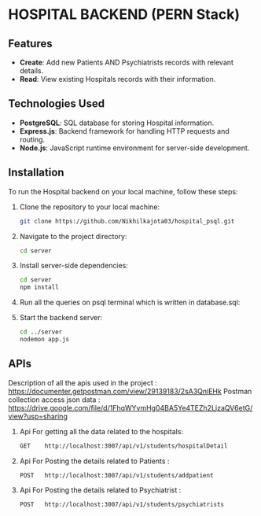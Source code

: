 # HOSPITAL BACKEND (PERN Stack)


## Features

- **Create**: Add new Patients AND Psychiatrists  records with relevant details.
- **Read**: View existing Hospitals records with their information.

## Technologies Used

- **PostgreSQL**: SQL database for storing Hospital information.
- **Express.js**: Backend framework for handling HTTP requests and routing.
- **Node.js**: JavaScript runtime environment for server-side development.

## Installation

To run the Hospital backend on your local machine, follow these steps:

1. Clone the repository to your local machine:

   ```bash
   git clone https://github.com/Nikhilkajota03/hospital_psql.git  
   ```

2. Navigate to the project directory:

   ```bash
   cd server
   ```

3. Install server-side dependencies:

   ```bash
   cd server
   npm install
   ```

4. Run all the queries on psql terminal which is  written in database.sql:
    

5. Start the backend server:

   ```bash
   cd ../server
   nodemon app.js
   ```


## APIs

Description of all the apis used in the project : https://documenter.getpostman.com/view/29139183/2sA3QniEHk
Postman collection access json data  : https://drive.google.com/file/d/1FhqWYvmHg04BA5Ye4TEZh2LjzaQV6etG/view?usp=sharing

1. Api For getting all the data related to the hospitals:

   ```bash
   GET    http://localhost:3007/api/v1/students/hospitalDetail  
   ```

2. Api For Posting the details related to Patients :

   ```bash
   POST   http://localhost:3007/api/v1/students/addpatient  
   ```

3. Api For Posting the details related to Psychiatrist :

   ```bash
   POST   http://localhost:3007/api/v1/students/psychiatrists
   ```     








